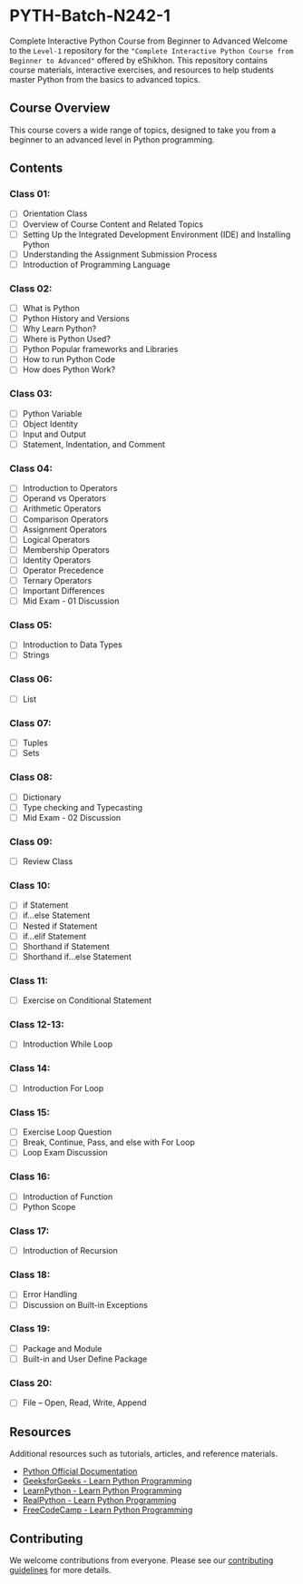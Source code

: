 # PYTH-Batch-N242-1

Complete Interactive Python Course from Beginner to Advanced
Welcome to the `Level-1` repository for the `"Complete Interactive Python Course from Beginner to Advanced"` offered by eShikhon. This repository contains course materials, interactive exercises, and resources to help students master Python from the basics to advanced topics.

## Course Overview

This course covers a wide range of topics, designed to take you from a beginner to an advanced level in Python programming. 

## Contents

### Class 01: 
- [ ] Orientation Class
- [ ] Overview of Course Content and Related Topics
- [ ] Setting Up the Integrated Development Environment (IDE) and Installing Python
- [ ] Understanding the Assignment Submission Process
- [ ] Introduction of Programming Language

### Class 02: 
- [ ] What is Python
- [ ] Python History and Versions        
- [ ] Why Learn Python?        
- [ ] Where is Python Used?        
- [ ] Python Popular frameworks and Libraries        
- [ ] How to run Python Code        
- [ ] How does Python Work?

### Class 03: 
- [ ] Python Variable
- [ ] Object Identity    
- [ ] Input and Output    
- [ ] Statement, Indentation, and Comment

### Class 04: 
- [ ] Introduction to Operators
- [ ] Operand vs Operators
- [ ] Arithmetic Operators
- [ ] Comparison Operators
- [ ] Assignment Operators
- [ ] Logical Operators
- [ ] Membership Operators
- [ ] Identity Operators
- [ ] Operator Precedence
- [ ] Ternary Operators
- [ ] Important Differences
- [ ] Mid Exam - 01 Discussion

### Class 05: 
- [ ] Introduction to Data Types
- [ ] Strings

### Class 06:
- [ ] List

### Class 07:
- [ ] Tuples                
- [ ] Sets

### Class 08:
- [ ] Dictionary
- [ ] Type checking and Typecasting        
- [ ] Mid Exam - 02 Discussion

### Class 09:
- [ ] Review Class

### Class 10:
- [ ] if Statement
- [ ] if…else Statement
- [ ] Nested if Statement
- [ ] if…elif Statement
- [ ] Shorthand if Statement
- [ ] Shorthand if…else Statement

### Class 11:
- [ ] Exercise on Conditional Statement

### Class 12-13:
- [ ] Introduction While Loop

### Class 14:
- [ ] Introduction For Loop

### Class 15:
- [ ] Exercise Loop Question
- [ ] Break, Continue, Pass, and else with For Loop    
- [ ] Loop Exam Discussion

### Class 16:
- [ ] Introduction of Function
- [ ] Python Scope

### Class 17:
- [ ] Introduction of Recursion

### Class 18:
- [ ] Error Handling 
- [ ] Discussion on Built-in Exceptions

### Class 19:
- [ ] Package and Module 
- [ ] Built-in and User Define Package

### Class 20:
- [ ] File – Open, Read, Write, Append

## Resources

Additional resources such as tutorials, articles, and reference materials.

- [Python Official Documentation](https://docs.python.org/3/)
- [GeeksforGeeks - Learn Python Programming](https://www.geeksforgeeks.org/python-programming-language-tutorial/)
- [LearnPython - Learn Python Programming](https://www.learnpython.org/)
- [RealPython - Learn Python Programming](https://realpython.com/)
- [FreeCodeCamp - Learn Python Programming](https://www.freecodecamp.org/news/python-code-examples-sample-script-coding-tutorial-for-beginners/)

## Contributing

We welcome contributions from everyone. Please see our [contributing guidelines](CONTRIBUTING.md) for more details.
